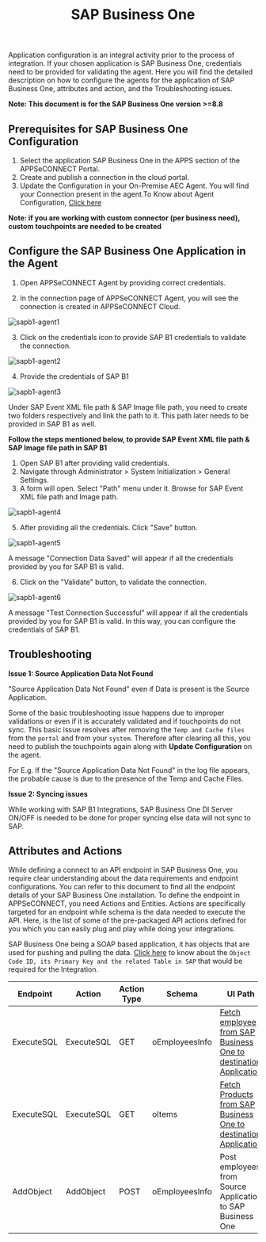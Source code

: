 ﻿---
title: "SAP Business One"
toc: true
tag: developers
category: "Connectors"
menus: 
    applicationconnector :
        title: "SAP Business One"
        weight: 11
        icon: fa fa-file-word-o
        identifier: sapb1connector
---

Application configuration is an integral activity prior to the process of integration. 
If your chosen application is SAP Business One, credentials need to be provided for 
validating the agent.
Here you will find the detailed description on how to configure the agents for the 
application of SAP Business One, attributes and action, and the Troubleshooting issues.

**Note: This document is for the SAP Business One version >=8.8**

## Prerequisites for SAP Business One Configuration

1.	Select the application SAP Business One in the APPS section of the APPSeCONNECT Portal.
2.	Create and publish a connection in the cloud portal.
3.	Update the Configuration in your On-Premise AEC Agent. You will find your Connection present in the agent.To Know about Agent Configuration, [Click here](/deployment/Deployment-Configuration/)

**Note: if you are working with custom connector (per business need), custom touchpoints are needed to be created**

## Configure the SAP Business One Application in the Agent

1. Open APPSeCONNECT Agent by providing correct credentials.

2. In the connection page of APPSeCONNECT Agent, you will see the connection is created in APPSeCONNECT Cloud.

![sapb1-agent1](/staticfiles/connectors/media/application-connector/sapb1-agent1.png)

3. Click on the credentials icon to provide SAP B1 credentials to validate the connection.

![sapb1-agent2](/staticfiles/connectors/media/application-connector/sapb1-agent2.png)

4. Provide the credentials of SAP B1

![sapb1-agent3](/staticfiles/connectors/media/application-connector/sapb1-agent3.png)

Under SAP Event XML file path & SAP Image file path, you need to create two folders respectively and link the path to it. 
This path later needs to be provided in SAP B1 as well.

**Follow the steps mentioned below, to provide SAP Event XML file path & SAP Image file path in SAP B1**

1. Open SAP B1 after providing valid credentials.
2. Navigate through Administrator > System Initialization > General Settings.
3. A form will open. Select "Path" menu under it. Browse for SAP Event XML file path and Image path.

![sapb1-agent4](/staticfiles/connectors/media/application-connector/sapb1-agent4.png)

5. After providing all the credentials. Click "Save" button.

![sapb1-agent5](/staticfiles/connectors/media/application-connector/sapb1-agent5.png)

A message "Connection Data Saved" will appear if all the credentials provided by you for SAP B1 is valid.

6. Click on the "Validate" button, to validate the connection.

![sapb1-agent6](/staticfiles/connectors/media/application-connector/sapb1-agent6.png)

A message "Test Connection Successful" will appear if all the credentials provided by you for SAP B1 is valid. 
In this way, you can configure the credentials of SAP B1.

## Troubleshooting

**Issue 1: Source Application Data Not Found**

"Source Application Data Not Found" even if Data is present is the Source Application.

Some of the basic troubleshooting issue happens due to improper validations or even if it is 
accurately validated and if touchpoints do not sync. This basic issue resolves after removing 
the `Temp and Cache files` from the `portal` and from your `system`. Therefore after clearing all
this, you need to publish the touchpoints again along with **Update Configuration** on the agent.

For E.g. If the "Source Application Data Not Found" in the log file appears, the probable cause is due 
to the presence of the Temp and Cache Files.

**Issue 2: Syncing issues**

While working with SAP B1 Integrations, SAP Business One DI Server ON/OFF is needed to be done for proper 
syncing else data will not sync to SAP. 

## Attributes and Actions

While defining a connect to an API endpoint in SAP Business One, you require clear understanding about the
data requirements and endpoint configurations. You can refer to this document to find all the endpoint 
details of your SAP Business One installation. To define the endpoint in APPSeCONNECT, you need Actions and Entities. 
Actions are specifically targeted for an endpoint while schema is the data needed to execute the API. 
Here, is the list of some of the pre-packaged API actions defined for you which you can easily plug and play 
while doing your integrations.

SAP Business One being a SOAP based application, it has objects that are used for pushing and pulling the data. 
[Click here](https://blogs.sap.com/2017/04/27/list-of-object-types/) to know about the `Object Code ID, its Primary Key and the related Table in SAP` that would be required for the Integration. 

|Endpoint|Action|Action Type|Schema|UI Path|API Path|
|---|---|---|---|------|---|
|ExecuteSQL|ExecuteSQL|GET|oEmployeesInfo|[Fetch employee from SAP Business One to destination Application](https://help.sap.com/doc/saphelp_sbo91/9.1/en-US/44/ac2bd0d8545af0e10000000a11466f/content.htm?no_cache=true)|---|
|ExecuteSQL|ExecuteSQL|GET|oItems|[Fetch Products from SAP Business One to destination Application](https://help.sap.com/saphelp_sbo900/helpdata/en/45/2365ca9e152b31e10000000a1553f7/content.htm?no_cache=true)|---|
|AddObject|AddObject|POST|oEmployeesInfo|Post employees from Source Application to SAP Business One|---|